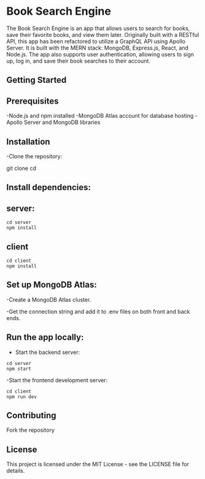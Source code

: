 # Book Search Engine

The Book Search Engine is an app that allows users to search for books, save their favorite books, and view them later. Originally built with a RESTful API, this app has been refactored to utilize a GraphQL API using Apollo Server. It is built with the MERN stack: MongoDB, Express.js, React, and Node.js. The app also supports user authentication, allowing users to sign up, log in, and save their book searches to their account.


## Getting Started
## Prerequisites

-Node.js and npm installed
-MongoDB Atlas account for database hosting
-Apollo Server and MongoDB libraries

## Installation

-Clone the repository:

git clone
cd 

## Install dependencies:

## server:
```
cd server
npm install
```

## client
```
cd client
npm install
```

## Set up MongoDB Atlas:

-Create a MongoDB Atlas cluster.

-Get the connection string and add it to .env files on both front and back ends.

## Run the app locally:

- Start the backend server:
  
```
cd server
npm start
```

-Start the frontend development server:

```
cd client 
npm run dev
```


## Contributing

Fork the repository

## License
This project is licensed under the MIT License - see the LICENSE file for details.
